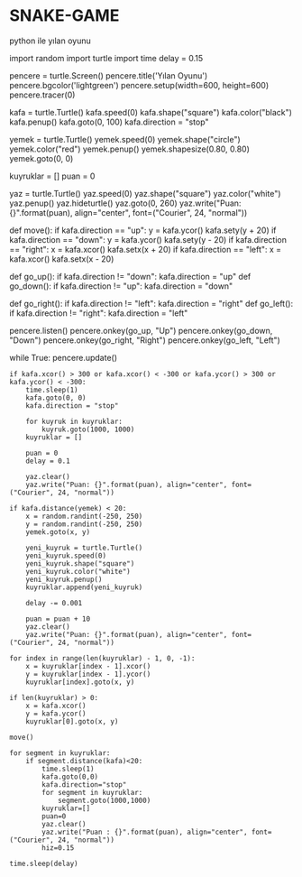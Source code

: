 # SNAKE-GAME
python ile yılan oyunu

import random
import turtle
import time
delay = 0.15
 
pencere = turtle.Screen()
pencere.title('Yılan Oyunu')
pencere.bgcolor('lightgreen')
pencere.setup(width=600, height=600)
pencere.tracer(0)
 
kafa = turtle.Turtle()
kafa.speed(0)
kafa.shape("square")
kafa.color("black")
kafa.penup()
kafa.goto(0, 100)
kafa.direction = "stop"
 
yemek = turtle.Turtle()
yemek.speed(0)
yemek.shape("circle")
yemek.color("red")
yemek.penup()
yemek.shapesize(0.80, 0.80)
yemek.goto(0, 0)
 
kuyruklar = []
puan = 0
 
yaz = turtle.Turtle()
yaz.speed(0)
yaz.shape("square")
yaz.color("white")
yaz.penup()
yaz.hideturtle()
yaz.goto(0, 260)
yaz.write("Puan: {}".format(puan), align="center", font=("Courier", 24, "normal"))
 
def move():
    if kafa.direction == "up":
        y = kafa.ycor()
        kafa.sety(y + 20)
    if kafa.direction == "down":
        y = kafa.ycor()
        kafa.sety(y - 20)
    if kafa.direction == "right":
        x = kafa.xcor()
        kafa.setx(x + 20)
    if kafa.direction == "left":
        x = kafa.xcor()
        kafa.setx(x - 20)
 
def go_up():
    if kafa.direction != "down":
        kafa.direction = "up"
def go_down():
    if kafa.direction != "up":
        kafa.direction = "down"
 
def go_right():
    if kafa.direction != "left":
        kafa.direction = "right"
def go_left():
    if kafa.direction != "right":
        kafa.direction = "left"

pencere.listen()
pencere.onkey(go_up, "Up")
pencere.onkey(go_down, "Down")
pencere.onkey(go_right, "Right")
pencere.onkey(go_left, "Left")
 
while True:
    pencere.update()
 
    if kafa.xcor() > 300 or kafa.xcor() < -300 or kafa.ycor() > 300 or kafa.ycor() < -300:
        time.sleep(1)
        kafa.goto(0, 0)
        kafa.direction = "stop"
 
        for kuyruk in kuyruklar:
            kuyruk.goto(1000, 1000)
        kuyruklar = []
 
        puan = 0
        delay = 0.1
 
        yaz.clear()
        yaz.write("Puan: {}".format(puan), align="center", font=("Courier", 24, "normal"))
 
    if kafa.distance(yemek) < 20:
        x = random.randint(-250, 250)
        y = random.randint(-250, 250)
        yemek.goto(x, y)
 
        yeni_kuyruk = turtle.Turtle()
        yeni_kuyruk.speed(0)
        yeni_kuyruk.shape("square")
        yeni_kuyruk.color("white")
        yeni_kuyruk.penup()
        kuyruklar.append(yeni_kuyruk)
 
        delay -= 0.001
 
        puan = puan + 10
        yaz.clear()
        yaz.write("Puan: {}".format(puan), align="center", font=("Courier", 24, "normal"))
 
    for index in range(len(kuyruklar) - 1, 0, -1):
        x = kuyruklar[index - 1].xcor()
        y = kuyruklar[index - 1].ycor()
        kuyruklar[index].goto(x, y)
 
    if len(kuyruklar) > 0:
        x = kafa.xcor()
        y = kafa.ycor()
        kuyruklar[0].goto(x, y)
 
    move()
    
    for segment in kuyruklar:
        if segment.distance(kafa)<20:
            time.sleep(1)
            kafa.goto(0,0)
            kafa.direction="stop"
            for segment in kuyruklar:
                segment.goto(1000,1000)
            kuyruklar=[]
            puan=0
            yaz.clear()
            yaz.write("Puan : {}".format(puan), align="center", font=("Courier", 24, "normal"))
            hiz=0.15
            
    time.sleep(delay)
           

